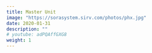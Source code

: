 ```yaml
---
title: Master Unit
image: "https://sorasystem.sirv.com/photos/phx.jpg"
date: 2020-01-31
description: ""
# youtube: adPQAffGXG8
weight: 1
---
```

